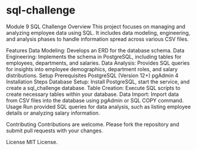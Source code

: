 # sql-challenge
Module 9 SQL Challenge
Overview
This project focuses on managing and analyzing employee data using SQL. It includes data modeling, engineering, and analysis phases to handle information spread across various CSV files.

Features
Data Modeling: Develops an ERD for the database schema.
Data Engineering: Implements the schema in PostgreSQL, including tables for employees, departments, and salaries.
Data Analysis: Provides SQL queries for insights into employee demographics, department roles, and salary distributions.
Setup
Prerequisites
PostgreSQL (Version 12+)
pgAdmin 4
Installation Steps
Database Setup: Install PostgreSQL, start the service, and create a sql_challenge database.
Table Creation: Execute SQL scripts to create necessary tables within your database.
Data Import: Import data from CSV files into the database using pgAdmin or SQL COPY command.
Usage
Run provided SQL queries for data analysis, such as listing employee details or analyzing salary information.

Contributing
Contributions are welcome. Please fork the repository and submit pull requests with your changes.

License
MIT License.
